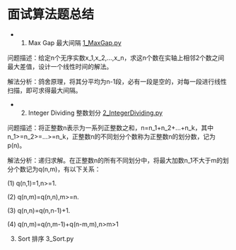 # 面试算法题总结
- 1. Max Gap 最大间隔 
[1_MaxGap.py](https://github.com/YuyangZhangFTD/Interview_Algorithm/blob/master/1_MaxGap.py)

问题描述：给定n个无序实数x_1,x_2,...,x_n，求这n个数在实轴上相邻2个数之间最大差值，设计一个线性时间的解法。

解法分析：鸽舍原理，将其分平均为n-1段，必有一段是空的，对每一段进行线性扫描，即可求得最大间隔。

- 2. Integer Dividing 整数划分 
[2_IntegerDividing.py](https://github.com/YuyangZhangFTD/Interview_Algorithm/blob/master/2_IntegerDividing.py)

问题描述：将正整数n表示为一系列正整数之和，n=n_1+n_2+...+n_k，其中n_1>=n_2>=...>=n_k，正整数n的不同划分个数称为正整数n的划分数，记为p(n)。

解法分析：递归求解。在正整数n的所有不同划分中，将最大加数n_1不大于m的划分个数记为q(n,m)，有以下关系：

(1) q(n,1)=1,n>=1.

(2) q(n,m)=q(n,n),m>=n.

(3) q(n,n)=q(n,n-1)+1.

(4) q(n,m)=q(n,m-1)+q(n-m,m),n>m>1

3. Sort 排序 3_Sort.py








